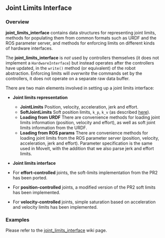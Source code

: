 ## Joint Limits Interface ##

### Overview ###

**joint_limits_interface** contains data structures for representing joint limits, methods for populating them from common
formats such as URDF and the ROS parameter server, and methods for enforcing limits on different kinds of hardware interfaces.

The **joint_limits_interface** is *not* used by controllers themselves (it does not implement a `HardwareInterface`) but
instead operates after the controllers have updated, in the `write()` method (or equivalent) of the robot abstraction.
Enforcing limits will *overwrite* the commands set by the controllers, it does not operate on a separate raw data buffer.

There are two main elements involved in setting up a joint limits interface:

 - **Joint limits representation**
   - **JointLimits** Position, velocity, acceleration, jerk and effort.
   - **SoftJointLimits** Soft position limits, `k_p`, `k_v` (as described [here](http://www.ros.org/wiki/pr2_controller_manager/safety_limits)).
   - **Loading from URDF** There are convenience methods for loading joint limits information
     (position, velocity and effort), as well as soft joint limits information from the URDF.
   - **Loading from ROS params** There are convenience methods for loading joint limits from the ROS parameter server
     (position, velocity, acceleration, jerk and effort). Parameter specification is the same used in MoveIt,
     with the addition that we also parse jerk and effort limits.

 - **Joint limits interface**

  - For **effort-controlled** joints, the soft-limits implementation from the PR2 has been ported.
  - For **position-controlled** joints, a modified version of the PR2 soft limits has been implemented.
  - For **velocity-controlled** joints, simple saturation based on acceleration and velocity limits has been implemented.

### Examples ###
Please refer to the  [joint_limits_interface](https://github.com/ros-controls/ros_control/wiki/joint_limits_interface) wiki page.
